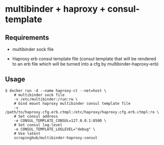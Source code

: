 # multibinder + haproxy + consul-template

## Requirements

* multibinder sock file

* Haproxy erb consul template file (consul template that will be rendered to an erb file which will be turned into a cfg by multibinder-haproxy-erb)

## Usage

    $ docker run -d --name haproxy-ct --net=host \
        # multibinder sock file
        -v /etc/multibinder:/run:rw \
        # bind mount haproxy multibinder consul template file
        -v /path/to/haproxy.cfg.erb.ctmpl:/etc/haproxy/haproxy.cfg.erb.ctmpl:ro \
        # Set consul address
        -e CONSUL_TEMPLATE_CONSUL=127.0.0.1:8500 \
        # Set consul log-level
        -e CONSUL_TEMPLATE_LOGLEVEL="debug" \
        # Use latest
        scrapinghub/multibinder-haproxy-consul
